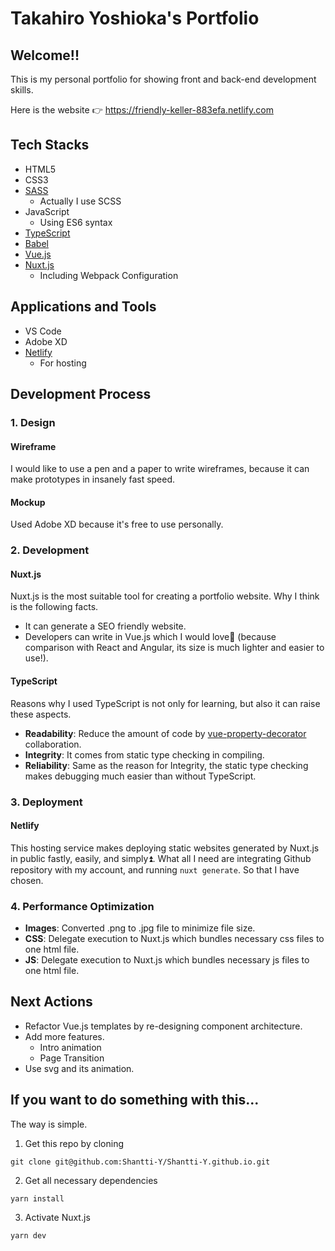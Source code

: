 # Takahiro Yoshioka's Portfolio

## Welcome!!

This is my personal portfolio for showing front and back-end development skills.

Here is the website 👉 https://friendly-keller-883efa.netlify.com

## Tech Stacks

- HTML5
- CSS3
- [SASS](https://sass-lang.com/)
  - Actually I use SCSS
- JavaScript
  - Using ES6 syntax
- [TypeScript](https://www.typescriptlang.org/index.html)
- [Babel](https://babeljs.io/)
- [Vue.js](https://vuejs.org/)
- [Nuxt.js](https://nuxtjs.org/)
  - Including Webpack Configuration

## Applications and Tools

- VS Code
- Adobe XD
- [Netlify](https://www.netlify.com/)
  - For hosting

## Development Process

### 1. Design

#### Wireframe

I would like to use a pen and a paper to write wireframes, because it can make prototypes in insanely fast speed.

#### Mockup

Used Adobe XD because it's free to use personally.

### 2. Development

#### Nuxt.js

Nuxt.js is the most suitable tool for creating a portfolio website. Why I think is the following facts.

- It can generate a SEO friendly website.
- Developers can write in Vue.js which I would love💖 (because comparison with React and Angular, its size is much lighter and easier to use!).

#### TypeScript

Reasons why I used TypeScript is not only for learning, but also it can raise these aspects.

- **Readability**: Reduce the amount of code by [vue-property-decorator](https://github.com/kaorun343/vue-property-decorator) collaboration.
- **Integrity**: It comes from static type checking in compiling.
- **Reliability**: Same as the reason for Integrity, the static type checking makes debugging much easier than without TypeScript.

### 3. Deployment

#### Netlify

This hosting service makes deploying static websites generated by Nuxt.js in public fastly, easily, and simply⏫. What all I need are integrating Github repository with my account, and running `nuxt generate`. So that I have chosen.

### 4. Performance Optimization

- **Images**: Converted .png to .jpg file to minimize file size.
- **CSS**: Delegate execution to Nuxt.js which bundles necessary css files to one html file.
- **JS**: Delegate execution to Nuxt.js which bundles necessary js files to one html file.

## Next Actions

- Refactor Vue.js templates by re-designing component architecture.
- Add more features.
  - Intro animation
  - Page Transition
- Use svg and its animation.

## If you want to do something with this...

The way is simple.

1. Get this repo by cloning

```
git clone git@github.com:Shantti-Y/Shantti-Y.github.io.git
```

2. Get all necessary dependencies

```
yarn install
```

3. Activate Nuxt.js

```
yarn dev
```